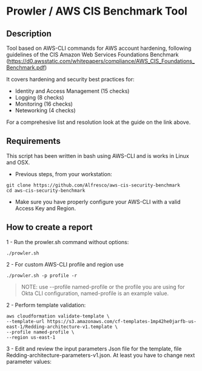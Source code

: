 # Prowler / AWS CIS Benchmark Tool

## Description

Tool based on AWS-CLI commands for AWS account hardening, following guidelines of the CIS Amazon Web Services Foundations Benchmark (https://d0.awsstatic.com/whitepapers/compliance/AWS_CIS_Foundations_Benchmark.pdf)

It covers hardening and security best practices for:

- Identity and Access Management (15 checks)
- Logging (8 checks)
- Monitoring (16 checks)
- Neteworking (4 checks)

For a comprehesive list and resolution look at the guide on the link above.

## Requirements
This script has been written in bash using AWS-CLI and is works in Linux and OSX.

- Previous steps, from your workstation:
```
git clone https://github.com/Alfresco/aws-cis-security-benchmark
cd aws-cis-security-benchmark
```

- Make sure you have properly configure your AWS-CLI with a valid Access Key and Region.

## How to create a report

1 - Run the prowler.sh command without options:

```
./prowler.sh
```

2 - For custom AWS-CLI profile and region use

```
./prowler.sh -p profile -r
```

> NOTE: use --profile named-profile or the profile you are using for
> Okta CLI configuration, named-profile is an example value.

 2 - Perform template validation:

```
aws cloudformation validate-template \
--template-url https://s3.amazonaws.com/cf-templates-1mp42he0jarfb-us-east-1/Redding-architecture-v1.template \
--profile named-profile \
--region us-east-1
```

3 - Edit and review the input parameters Json file for the template, file Redding-architecture-parameters-v1.json. At least you have to change next parameter values:
